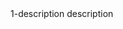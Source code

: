 <custom-demo-block>

  <div slot="description">
    <!--render-description:xxx:render-description-->
    1-description description
  </div>

  <template slot="demo">
    <!--render-demo:xxx:render-demo-->
    2- 引用的组件标签
    <hello-world></hello-world>
  </template>

<template slot="source">
    <!--render-source:xxx:render-source-->
    
```html
<template>
  <div>
    <h2 v-html="msg"></h2>
    这是自定义渲染模板的测试组件 44
    <textarea class="ttt" v-model="msg" rows="4" cols="80"></textarea>
  </div>
</template>
<script>
  export default {
    name: "HelloWorld",
    data() {
      return {
        msg: "Hello World, Nice to meet you!44",
      };
    },
  };
</script>
<style scoped>
  .ttt {
    resize: none;
    color: red;
  }
</style>
```

</template>
</custom-demo-block>
